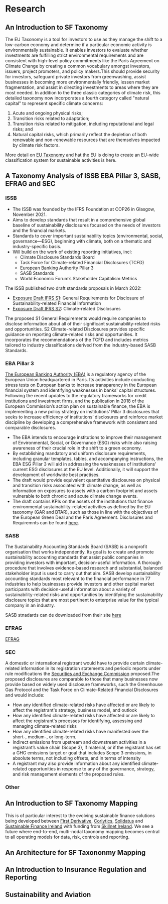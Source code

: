# Research
## An Introduction to SF Taxonomy 
The EU Taxonomy is a tool for investors to use as they manage the shift to a low-carbon economy and determine if a particular economic activity is environmentally sustainable. It enables investors to evaluate whether investments are fulfilling strict environmental requirements and are consistent with high-level policy commitments like the Paris Agreement on Climate Change by creating a common vocabulary amongst investors, issuers, project promoters, and policy makers.This should provide security for investors, safeguard private investors from greenwashing, assist businesses in becoming more environmentally friendly, lessen market fragmentation, and assist in directing investments to areas where they are most needed. In addition to the three classic categories of climate risk, this detailed taxonomy now incorporates a fourth category called "natural capital" to represent specific climate concerns:

1. Acute and ongoing physical risks; 
2. Transition risks related to adaptation; 
3. Transition risks related to mitigation, including reputational and legal risks; and 
4. Natural capital risks, which primarily reflect the depletion of both renewable and non-renewable resources that are themselves impacted by climate risk factors.

More detail on [EU Taxonomy](https://finance.ec.europa.eu/sustainable-finance/tools-and-standards/eu-taxonomy-sustainable-activities_en) and hat the EU is doing to create an EU-wide classification system for sustainable activities is here. 

## A Taxonomy Analysis of ISSB EBA Pillar 3, SASB, EFRAG and SEC
### ISSB
* The ISSB was founded by the IFRS Foundation at COP26 in Glasgow, November 2021.
* Aims to develop standards that result in a comprehensive global baseline of sustainability disclosures focused on the needs of investors and the financial markets.
* Standards to cover important sustainability topics (environmental, social, governance—ESG), beginning with climate, both on a thematic and industry-specific basis.
* Will build on the work of existing reporting initiatives, incl:
     * Climate Disclosure Standards Board
     * Task Force for Climate-related Financial Disclosures (TCFD)
     * European Banking Authority Pillar 3
     * SASB Standards
     * World Economic Forum’s Stakeholder Capitalism Metrics

The ISSB published two draft standards proposals in March 2022:
* [Exposure Draft IFRS S1](https://www.ifrs.org/content/dam/ifrs/project/general-sustainability-related-disclosures/exposure-draft-ifrs-s1-general-requirements-for-disclosure-of-sustainability-related-financial-information.pdf): General Requirements for Disclosure of Sustainability-related Financial Information
* [Exposure Draft IFRS S2](https://www.ifrs.org/content/dam/ifrs/project/climate-related-disclosures/issb-exposure-draft-2022-2-climate-related-disclosures.pdf): Climate-related Disclosures

The proposed S1 General Requirements would require companies to disclose information about all of their significant sustainability-related risks and opportunities. S2 Climate-related Disclosures provides specific guidance on reporting climate-related risks and opportunities. It incorporates the recommendations of the TCFD and includes metrics tailored to industry classifications derived from the industry-based SASB Standards.
### EBA Pillar 3
[The European Banking Authority (EBA)](https://www.eba.europa.eu/) is a regulatory agency of the European Union headquartered in Paris. Its activities include conducting stress tests on European banks to increase transparency in the European financial system and identifying weaknesses in banks' capital structures. Following the recent updates to the regulatory frameworks for credit institutions and investment firms, and the publication in 2018 of the European Commission’s action plan on sustainable finance, the EBA is implementing a new policy strategy on institutions’ Pillar 3 disclosures that seeks to increase efficiency of institutions’ disclosures and reinforce market discipline by developing a comprehensive framework with consistent and comparable disclosures.

* The EBA intends to encourage institutions to improve their management of Environmental, Social, or Governance (ESG) risks while also raising awareness of their crucial role in the shift to a green economy.
* By establishing mandatory and uniform disclosure requirements, including granular templates, tables, and accompanying instructions, the EBA ESG Pillar 3 will aid in addressing the weaknesses of institutions' current ESG disclosures at the EU level. Additionally, it will support the development of worldwide best practises.
* The draft would provide equivalent quantitative disclosures on physical and transition risks associated with climate change, as well as information on exposures to assets with a carbon footprint and assets vulnerable to both chronic and acute climate change events.
* The draft contains KPIs on the assets of the institutions that finance environmental sustainability-related activities as defined by the EU taxonomy (GAR and BTAR), such as those in line with the objectives of the European Green Deal and the Paris Agreement.
Disclosures and Requiremnts can be found [here](https://www.eba.europa.eu/sites/default/documents/files/document_library/Publications/Draft%20Technical%20Standards/2022/1026171/EBA%20draft%20ITS%20on%20Pillar%203%20disclosures%20on%20ESG%20risks.pdf). 

### SASB 

The Sustainability Accounting Standards Board (SASB) is a nonprofit organisation that works independently. Its goal is to create and promote sustainability accounting standards that assist public companies in providing investors with important, decision-useful information. A thorough procedure that involves evidence-based research and substantial, balanced stakeholder input is used to carry out that aim.
SASB develop sustainability accounting standards most relevant to the financial performance in 77 industries to help businesses provide investors and other capital market participants with decision-useful information about a variety of sustainability-related risks and opportunities by identifying the sustainability disclosure topics that are most pertinent to enterprise value for the typical company in an industry.

SASB stnadards can de downloaded from their site [here](https://www.sasb.org/standards/download/?lang=en-us)

### EFRAG
[EFRAG](https://www.efrag.org/Assets/Download?assetUrl=%2Fsites%2Fwebpublishing%2FSiteAssets%2FED_ESRS_2.pdf) 
### SEC
A domestic or international registrant would have to provide certain climate-related information in its registration statements and periodic reports under rule modifications the [Securities and Exchange Commission](file:///C:/Users/jkennedy/Downloads/SEC%20Proposed%20Disclosure%20Requirements%20(1).pdf) proposed.The proposed disclosures are comparable to those that many businesses now provide based on widely used disclosure frameworks, such the Greenhouse Gas Protocol and the Task Force on Climate-Related Financial Disclosures and would include:
* How any identified climate-related risks have affected or are likely to affect the registrant's strategy, business model, and outlook
* How any identified climate-related risks have affected or are likely to affect the registrant's processes for identifying, assessing and managing climate-related risks 
* How any identified climate-related risks have manifested over the short-, medium-, or long-term.
* Indirect emissions from upstream and downstream activities in a registrant’s value chain (Scope 3), if material, or if the registrant has set a GHG emissions target or goal that includes Scope 3 emissions, in absolute terms, not including offsets, and in terms of intensity
* A registrant may also provide information about any identified climate-related opportunities in response to any of the governance, strategy, and risk management elements of the proposed rules.


### Other

## An Introduction to SF Taxonomy Mapping
This is of particular interest to the evolving sustainable finance solutions being developed between [First Derivative](https://firstderivative.com/sustainable-finance/), [Corlytics](https://www.corlytics.com/), [Solidatus](https://www.solidatus.com/) and [Sustainable Finance Ireland](https://www.sustainablefinance.ie/) with funding from [Skillnet Ireland](https://www.skillnetireland.ie/).
We see a future where end-to-end, multi-nodal taxonomy mapping becomes central to all operating models for data, risk, controls and reporting.

## An Architecture for SF Taxononmy Mapping


## An Introduction to Insurance Regulation and Reporting

## Sustainability and Aviation
